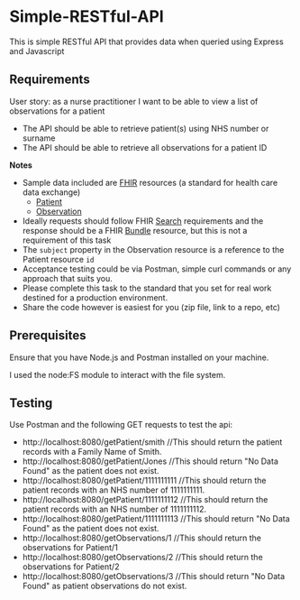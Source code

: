# Simple-RESTful-API
This is  simple RESTful API that provides data when queried using Express and Javascript

## Requirements ##

User story: as a nurse practitioner I want to be able to view a list of observations for a patient

- The API should be able to retrieve patient(s) using NHS number or surname
- The API should be able to retrieve all observations for a patient ID

**Notes**

- Sample data included are [FHIR](http://hl7.org/fhir/) resources (a standard for health care data exchange)
  - [Patient](http://www.hl7.org/implement/standards/fhir/patient.html)
  - [Observation](http://www.hl7.org/implement/standards/fhir/observation.html)
- Ideally requests should follow FHIR [Search](http://hl7.org/fhir/http.html#search) requirements and the response should be a FHIR [Bundle](http://hl7.org/fhir/bundle.html) resource, but this is not a requirement of this task
- The `subject` property in the Observation resource is a reference to the Patient resource `id`
- Acceptance testing could be via Postman, simple curl commands or any approach that suits you.
- Please complete this task to the standard that you set for real work destined for a production environment.
- Share the code however is easiest for you (zip file, link to a repo, etc)

## Prerequisites ##
Ensure that you have Node.js and Postman installed on your machine.

I used the node:FS module to interact with the file system. 

## Testing ##

Use Postman and the following GET requests to test the api:

- http://localhost:8080/getPatient/smith //This should return the patient records with a Family Name of Smith.
- http://localhost:8080/getPatient/Jones //This should return "No Data Found" as the patient does not exist.
- http://localhost:8080/getPatient/1111111111 //This should return the patient records with an NHS number of 1111111111.
- http://localhost:8080/getPatient/1111111112 //This should return the patient records with an NHS number of 1111111112.
- http://localhost:8080/getPatient/1111111113 //This should return "No Data Found" as the patient does not exist.
- http://localhost:8080/getObservations/1 //This should return the observations for Patient/1
- http://localhost:8080/getObservations/2 //This should return the observations for Patient/2
- http://localhost:8080/getObservations/3 //This should return "No Data Found" as patient observations do not exist. 

